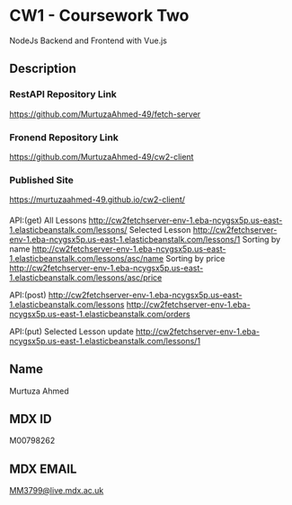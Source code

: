# CW1 - Coursework Two
NodeJs Backend and Frontend with Vue.js
## Description
### RestAPI Repository Link 
https://github.com/MurtuzaAhmed-49/fetch-server
### Fronend Repository Link
https://github.com/MurtuzaAhmed-49/cw2-client
### Published Site
https://murtuzaahmed-49.github.io/cw2-client/

####
API:(get)
All Lessons
http://cw2fetchserver-env-1.eba-ncygsx5p.us-east-1.elasticbeanstalk.com/lessons/
Selected Lesson
http://cw2fetchserver-env-1.eba-ncygsx5p.us-east-1.elasticbeanstalk.com/lessons/1
Sorting by name
http://cw2fetchserver-env-1.eba-ncygsx5p.us-east-1.elasticbeanstalk.com/lessons/asc/name
Sorting by price
http://cw2fetchserver-env-1.eba-ncygsx5p.us-east-1.elasticbeanstalk.com/lessons/asc/price

API:(post)
http://cw2fetchserver-env-1.eba-ncygsx5p.us-east-1.elasticbeanstalk.com/lessons
http://cw2fetchserver-env-1.eba-ncygsx5p.us-east-1.elasticbeanstalk.com/orders

API:(put)
Selected Lesson update <any field>
http://cw2fetchserver-env-1.eba-ncygsx5p.us-east-1.elasticbeanstalk.com/lessons/1
####

## Name
Murtuza Ahmed
## MDX ID
M00798262
## MDX EMAIL
MM3799@live.mdx.ac.uk
